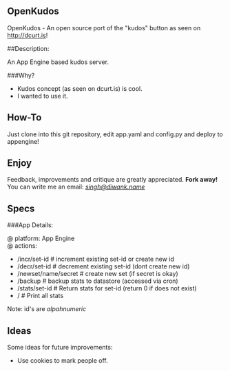 OpenKudos
---------------------

OpenKudos - An open source port of the "kudos" button as seen on http://dcurt.is!


##Description:

An App Engine based kudos server.

###Why?
* Kudos concept (as seen on dcurt.is) is cool.
* I wanted to use it.

How-To
----------

Just clone into this git repository, edit app.yaml and config.py and deploy to appengine!

Enjoy
----------

Feedback, improvements and critique are greatly appreciated. **Fork away!**
You can write me an email: *singh@diwank.name*

Specs
-----

###App Details:

@ platform: App Engine   
@ actions:   

- /incr/set-id              # increment existing set-id or create new id
- /decr/set-id              # decrement existing set-id (dont create new id)
- /newset/name/secret       # create new set (if secret is okay)
- /backup                   # backup stats to datastore (accessed via cron)
- /stats/set-id             # Return stats for set-id (return 0 if does not exist)
- /                         # Print all stats

Note: id's are _alpahnumeric_

Ideas
-----

Some ideas for future improvements:

* Use cookies to mark people off.


